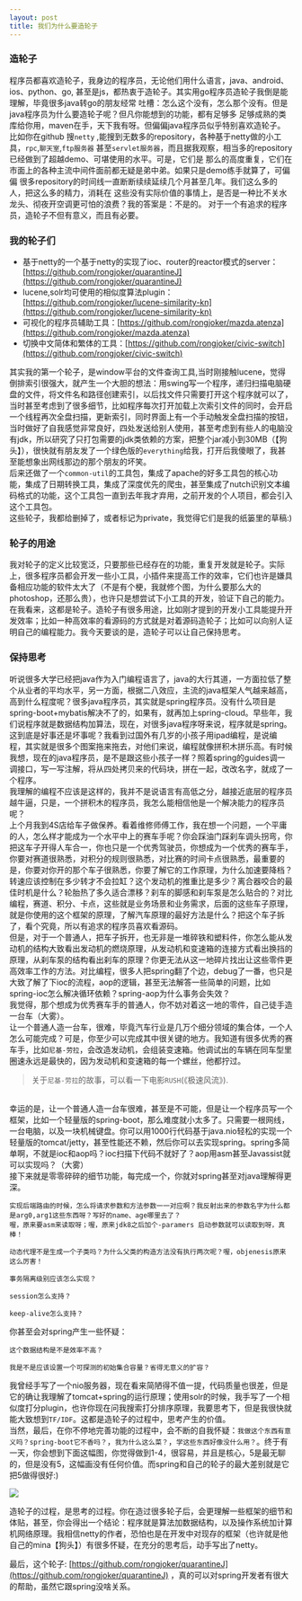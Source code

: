 ```yaml
---
layout: post
title: 我们为什么要造轮子
---
```


### 造轮子


程序员都喜欢造轮子，我身边的程序员，无论他们用什么语言，java、android、ios、python、go,
甚至是js，都热衷于造轮子。其实用go程序员造轮子我倒是能理解，毕竟很多java转go的朋友经常
吐槽：怎么这个没有，怎么那个没有。但是java程序员为什么要造轮子呢？但凡你能想到的功能，都有足够多
足够成熟的类库给你用，maven在手，天下我有呀。但偏偏java程序员似乎特别喜欢造轮子。比如你在github
搜`netty` ,能搜到无数多的repository，各种基于netty做的小工具，`rpc`,`聊天室`,`ftp服务器`
甚至`servlet服务器`，而且据我观察，相当多的repository已经做到了超越demo、可堪使用的水平。可是，它们是
那么的高度重复，它们在市面上的各种主流中间件面前都无疑是弟中弟。如果只是demo练手就算了，可偏偏
很多repository的时间线一直断断续续延续几个月甚至几年。我们这么多的人，把这么多的精力，消耗在
这些没有实际价值的事情上，是否是一种比不关水龙头、彻夜开空调更可怕的浪费？我的答案是：不是的。
对于一个有追求的程序员，造轮子不但有意义，而且有必要。

### 我的轮子们


- 基于netty的一个基于netty的实现了ioc、router的reactor模式的server：[https://github.com/rongjoker/quarantineJ](https://github.com/rongjoker/quarantineJ)
- lucene,solr均可使用的相似度算法plugin：[https://github.com/rongjoker/lucene-similarity-kn](https://github.com/rongjoker/lucene-similarity-kn)
- 可视化的程序员辅助工具：[https://github.com/rongjoker/mazda.atenza](https://github.com/rongjoker/mazda.atenza)
- 切换中文简体和繁体的工具：[https://github.com/rongjoker/civic-switch](https://github.com/rongjoker/civic-switch)

其实我的第一个轮子，是window平台的文件查询工具,当时刚接触lucene，觉得倒排索引很强大，就产生一个大胆的想法：用swing写一个程序，递归扫描电脑硬盘的文件，将文件名和路径创建索引，以后找文件只需要打开这个程序就可以了，当时甚至考虑到了很多细节，比如程序每次打开加载上次索引文件的同时，会开启一个线程再次全盘扫描，更新索引，同时界面上有一个手动触发全盘扫描的按钮，当时做好了自我感觉非常良好，四处发送给别人使用，甚至考虑到有些人的电脑没有jdk，所以研究了只打包需要的jdk类依赖的方案，把整个jar减小到30MB（【狗头】），很快就有朋友发了一个绿色版的`everything`给我，打开后我傻眼了，我甚至能想象出网线那边的那个朋友的坏笑。
<br>
后来还做了一个`common-util`的工具包，集成了apache的好多工具包的核心功能，集成了日期转换工具，集成了深度优先的爬虫，甚至集成了nutch识别文本编码格式的功能，这个工具包一直到去年我才弃用，之前开发的个人项目，都会引入这个工具包。
<br>
这些轮子，我都给删掉了，或者标记为private，我觉得它们是我的纸篓里的草稿:)

### 轮子的用途

我对轮子的定义比较宽泛，只要那些已经存在的功能，重复开发就是轮子。实际上，很多程序员都会开发一些小工具，小插件来提高工作的效率，它们也许是嫌具备相应功能的软件太大了（不是有个梗，我就修个图，为什么要那么大的photoshop，还那么贵），也许只是想尝试下小工具的开发，验证下自己的能力。在我看来，这都是轮子。造轮子有很多用途，比如刚才提到的开发小工具能提升开发效率；比如一种高效率的看源码的方式就是对着源码造轮子；比如可以向别人证明自己的编程能力。我今天要谈的是，造轮子可以让自己保持思考。

### 保持思考

听说很多大学已经把java作为入门编程语言了，java的大行其道，一方面拉低了整个从业者的平均水平，另一方面，根据二八效应，主流的java框架人气越来越高，高到什么程度呢？很多java程序员，其实就是spring程序员。没有什么项目是spring-boot+mybatis解决不了的，如果有，就再加上spring-cloud。早些年，我们说程序就是数据结构加算法，现在，对很多java程序呀来说，程序就是spring。这到底是好事还是坏事呢？我看到过国外有几岁的小孩子用ipad编程，是说编程，其实就是很多个图案拖来拖去，对他们来说，编程就像拼积木拼乐高。有时候我想，现在的java程序员，是不是跟这些小孩子一样？照着spring的guides调一调接口，写一写注解，将从四处拷贝来的代码块，拼在一起，改改名字，就成了一个程序。
<br>
我理解的编程不应该是这样的，我并不是说语言有高低之分，越接近底层的程序员越牛逼，只是，一个拼积木的程序员，我怎么能相信他是一个解决能力的程序员呢？
<br>
上个月我到4S店给车子做保养。看着维修师傅工作，我在想一个问题，一个平庸的人，怎么样才能成为一个水平中上的赛车手呢？你会踩油门踩刹车调头拐弯，你把这车子开得人车合一，你也只是一个优秀驾驶员，你想成为一个优秀的赛车手，你要对赛道很熟悉，对积分的规则很熟悉，对比赛的时间卡点很熟悉，最重要的是，你要对你开的那个车子很熟悉，你要了解它的工作原理，为什么加速要降档？转速应该控制在多少转才不会拉缸？这个发动机的推重比是多少？离合器咬合的最佳时机是什么？轮胎热了多久适合漂移？刹车的脚感和刹车泵是怎么贴合的？对比编程，赛道、积分、卡点，这些就是业务场景和业务需求，后面的这些车子原理，就是你使用的这个框架的原理，了解汽车原理的最好方法是什么？把这个车子拆了，看个究竟，所以有追求的程序员喜欢看源码。
<br>
但是，对于一个普通人，把车子拆开，也无非是一堆碎铁和塑料件，你怎么能从发动机的结构大致看出发动机的燃烧原理，从发动机和变速箱的连接方式看出换挡的原理，从刹车泵的结构看出刹车的原理？你更无法从这一地碎片找出让这些零件更高效率工作的方法。对比编程，很多人把spring翻了个边，debug了一番，也只是大致了解了下ioc的流程，aop的逻辑，甚至无法解答一些简单的问题，比如spring-ioc怎么解决循环依赖？spring-aop为什么事务会失效？
<br>
我觉得，那个想成为优秀赛车手的普通人，你不妨对着这一地的零件，自己徒手造一台车（大雾）。
<br>
让一个普通人造一台车，很难，毕竟汽车行业是几万个细分领域的集合体，一个人怎么可能完成？可是，你至少可以完成其中很关键的地方。我知道有很多优秀的赛车手，比如`尼基-劳拉`，会改造发动机，会组装变速箱。他调试出的车辆在同车型里圈速永远是最快的，因为发动机和变速箱的每一个螺丝，他都拧过。
> 关于`尼基-劳拉`的故事，可以看一下电影`RUSH`(《极速风流》).

<br>
幸运的是，让一个普通人造一台车很难，甚至是不可能，但是让一个程序员写一个框架，比如一个轻量版的spring-boot，那么难度就小太多了。只需要一根网线，一台电脑，以及一块机械键盘。你可以用1000行代码基于java.nio轻松的实现一个轻量版的tomcat/jetty，甚至性能还不赖，然后你可以去实现spring。spring多简单啊，不就是ioc和aop吗？ioc扫描下代码不就好了？aop用asm甚至Javassist就可以实现吗？（大雾）
<br>
接下来就是零零碎碎的细节功能，每完成一个，你就对spring甚至对java理解得更深。


```
实现后端路由的时候，怎么将请求参数和方法参数一一对应啊？我反射出来的参数名字为什么都是arg0,arg1这些东西呀？写好的name、age哪里去了？
喔，原来要asm来读取呀；喔，原来jdk8之后加个-paramers 启动参数就可以读取到呀，真棒！
```

```
动态代理不是生成一个子类吗？为什么父类的构造方法没有执行两次呢？喔，objenesis原来这么厉害！
```


```
事务隔离级别应该怎么实现？
```

```
session怎么支持？
```

```
keep-alive怎么支持？
```

你甚至会对spring产生一些怀疑：
```
这个数据结构是不是效率不高？
```

```
我是不是应该设置一个可探测的初始集合容量？省得无意义的扩容？
```
我曾经手写了一个nio服务器，现在看来简陋得不值一提，代码质量也很差，但是它的确让我理解了tomcat+spring的运行原理；使用solr的时候，我手写了一个相似度打分plugin，也许你现在问我搜索打分排序原理，我要思考下，但是我很快就能大致想到`TF/IDF`。这都是造轮子的过程中，思考产生的价值。
<br>
当然，最后，在你不停地完善功能的过程中，会不断的自我怀疑：`我做这个东西有意义吗？spring-boot它不香吗？`，`我为什么这么菜？`，`学这些东西好像没什么用？`。终于有一天，你会想到下面这幅图，你觉得做到1-4，很容易，并且是核心，5是最无聊的，但是没有5，这幅画没有任何价值。而spring和自己的轮子的最大差别就是它把5做得很好:)

![](https://s2.ax1x.com/2020/01/04/ldTFts.md.jpg) <br>
<p>造轮子的过程，是思考的过程。你在造过很多轮子后，会更理解一些框架的细节和体贴，甚至，你会得出一个结论：程序就是算法加数据结构，以及操作系统加计算机网络原理。我相信netty的作者，恐怕也是在开发中对现存的框架（也许就是他自己的mina【狗头】）有很多怀疑，在充分的思考后，动手写出了netty。</p>

最后，这个轮子: 
 [https://github.com/rongjoker/quarantineJ](https://github.com/rongjoker/quarantineJ) ，真的可以对spring开发者有很大的帮助，虽然它跟spring没啥关系。


